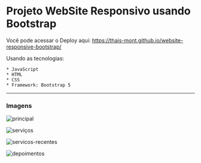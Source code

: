 # Projeto WebSite Responsivo usando Bootstrap

Você pode acessar o Deploy aqui: https://thais-mont.github.io/website-responsive-bootstrap/

Usando as tecnologias: 

    * JavaScript
    * HTML
    * CSS
    * Framework: Bootstrap 5
  
 

---

### Imagens
![principal](https://user-images.githubusercontent.com/78213513/178346305-525369b1-9293-40f6-872a-22752ae8ceb5.PNG)

![serviços](https://user-images.githubusercontent.com/78213513/178346325-b21bf148-7b16-4870-93d4-c99a3c4e1b5e.PNG)

![servicos-recentes](https://user-images.githubusercontent.com/78213513/178346337-ea7fb8e0-5216-4e76-9c0b-f23f7da6b58f.PNG)

![depoimentos](https://user-images.githubusercontent.com/78213513/178346349-811593ee-e502-4e68-a0b8-f268ac935317.PNG)

